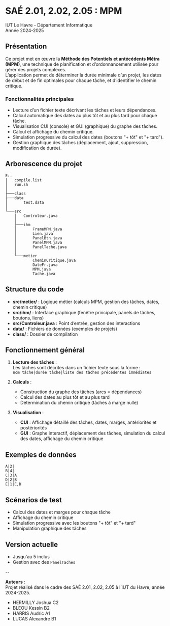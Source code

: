 # SAÉ 2.01, 2.02, 2.05 : MPM  
IUT Le Havre - Département Informatique  
Année 2024-2025

## Présentation

Ce projet met en œuvre la **Méthode des Potentiels et antécédents Métra (MPM)**, une technique de planification et d’ordonnancement utilisée pour gérer des projets complexes.  
L’application permet de déterminer la durée minimale d’un projet, les dates de début et de fin optimales pour chaque tâche, et d’identifier le chemin critique.

### Fonctionnalités principales

- Lecture d’un fichier texte décrivant les tâches et leurs dépendances.
- Calcul automatique des dates au plus tôt et au plus tard pour chaque tâche.
- Visualisation CUI (console) et GUI (graphique) du graphe des tâches.
- Calcul et affichage du chemin critique.
- Simulation progressive du calcul des dates (boutons "+ tôt" et "+ tard").
- Gestion graphique des tâches (déplacement, ajout, suppression, modification de durée).

## Arborescence du projet

```
E:.
│   compile.list
│   run.sh
│
├───class
├───data
│       test.data
│
└───src
    │   Controleur.java
    │
    ├───ihm
    │       FrameMPM.java
    │       Lien.java
    │       PanelBtn.java
    │       PanelMPM.java
    │       PanelTache.java
    │
    └───metier
            CheminCritique.java
            DateFr.java
            MPM.java
            Tache.java 
```

## Structure du code

- **src/metier/** : Logique métier (calculs MPM, gestion des tâches, dates, chemin critique)
- **src/ihm/** : Interface graphique (fenêtre principale, panels de tâches, boutons, liens)
- **src/Controleur.java** : Point d’entrée, gestion des interactions
- **data/** : Fichiers de données (exemples de projets)
- **class/** : Dossier de compilation

## Fonctionnement général

1. **Lecture des tâches** :  
   Les tâches sont décrites dans un fichier texte sous la forme :  
   `nom tâche|durée tâche|liste des tâches précédentes immédiates`

2. **Calculs** :  
   - Construction du graphe des tâches (arcs = dépendances)
   - Calcul des dates au plus tôt et au plus tard
   - Détermination du chemin critique (tâches à marge nulle)

3. **Visualisation** :  
   - **CUI** : Affichage détaillé des tâches, dates, marges, antériorités et postériorités
   - **GUI** : Graphe interactif, déplacement des tâches, simulation du calcul des dates, affichage du chemin critique

## Exemples de données

```
A|2|
B|4|
C|3|A
D|2|B
E|1|C,D
```

## Scénarios de test

- Calcul des dates et marges pour chaque tâche
- Affichage du chemin critique
- Simulation progressive avec les boutons "+ tôt" et "+ tard"
- Manipulation graphique des tâches

## Version actuelle

- Jusqu'au 5 inclus
- Gestion avec des `PanelTaches`

--

**Auteurs** :  
Projet réalisé dans le cadre des SAÉ 2.01, 2.02, 2.05 à l’IUT du Havre, année 2024-2025.
- HERMILLY Joshua    C2
- BLEOU    Kessin    B2
- HARRIS   Audric    A1
- LUCAS    Alexandre B1

